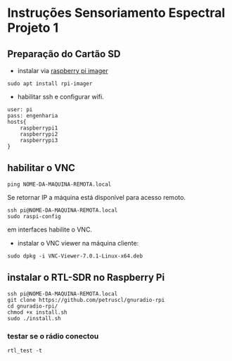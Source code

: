 # Instruções Sensoriamento Espectral Projeto 1

## Preparação do Cartão SD 
* instalar via [raspberry pi imager](https://www.raspberrypi.com/software/)
```Console
sudo apt install rpi-imager
```
* habilitar ssh e configurar wifi.

```
user: pi
pass: engenharia
hosts{
	raspberrypi1
	raspberrypi2
	raspberrypi3
}
```

##  habilitar o VNC
```console
ping NOME-DA-MAQUINA-REMOTA.local
```
Se retornar IP a máquina está disponível para acesso remoto.

```console
ssh pi@NOME-DA-MAQUINA-REMOTA.local
sudo raspi-config
```
em interfaces habilite o VNC.

* instalar o VNC viewer na máquina cliente:
```console 
sudo dpkg -i VNC-Viewer-7.0.1-Linux-x64.deb 
```

##  instalar o RTL-SDR no Raspberry Pi
```console
ssh pi@NOME-DA-MAQUINA-REMOTA.local
git clone https://github.com/petruscl/gnuradio-rpi
cd gnuradio-rpi/
chmod +x install.sh
sudo ./install.sh
```

### testar se o rádio conectou
```console
rtl_test -t
```
